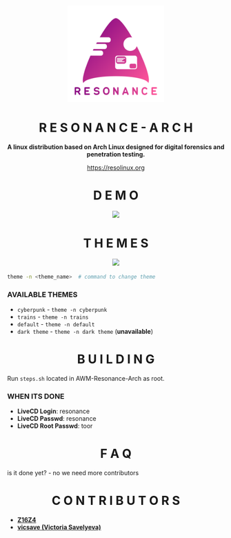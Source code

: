   <div align="center">
    <img src=".logo/Resonance-Arch.png" width=224>
    <h1><b>R E S O N A N C E - A R C H</b></h1>
	  <p><b>A linux distribution based on Arch Linux designed for digital forensics and penetration testing.</b></p>
	<p><a href="https://resolinux.org">https://resolinux.org</a></p>
</div>



<h1 align="center"><b>D E M O</b></h1>

<div align="center">
  <img src="https://user-images.githubusercontent.com/78325649/126049150-f395f465-0ded-491f-9526-c18c14270bf5.gif">
</div>


<h1 align="center"><b>T H E M E S</b></h1>

<div align="center">
  <img src="https://user-images.githubusercontent.com/78325649/126049086-cc2bf8fd-3919-4642-b271-ebac9294f3da.gif">
</div>

```bash
theme -n <theme_name>  # command to change theme
```

### **AVAILABLE THEMES** ###
  - `cyberpunk` - `theme -n cyberpunk`
  - `trains` - `theme -n trains`
  - `default` - `theme -n default`
  - `dark theme` - `theme -n dark theme` (**unavailable**)


<h1 align="center"><b>B U I L D I N G</b></h1>

Run `steps.sh` located in AWM-Resonance-Arch as root.


### **WHEN ITS DONE** ###
- **LiveCD Login**: resonance
- **LiveCD Passwd**: resonance
- **LiveCD Root Passwd**: toor


<h1 align="center"><b>F A Q</b></h1>
<p>is it done yet? - no we need more contributors</p>

<h1 align="center"><b>C O N T R I B U T O R S</b></h1>

- [**Z16Z4**](https://github.com/Z16Z4)
- [**vicsave (Victoria Savelyeva)**](https://github.com/vicsave)
